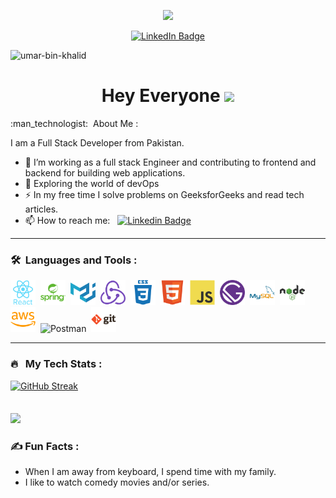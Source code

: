 <p align="center"><img src="https://media.giphy.com/media/M9gbBd9nbDrOTu1Mqx/giphy.gif" width="100"/></p>
<p align="center">
<a href="https://www.linkedin.com/in/umar-bin-khalid-1bb878104/"><img src="https://img.shields.io/badge/LinkedIn-blue?style=for-the-badge&logo=linkedin&logoColor=white" alt="LinkedIn Badge"></a>
</p>
<p align="left"> <img src="https://komarev.com/ghpvc/?username=umar-bin-khalid&label=PROFILE+VIEWS" alt="umar-bin-khalid" /> </p>
<h1 align="center">Hey Everyone <img src="https://media.giphy.com/media/hvRJCLFzcasrR4ia7z/giphy.gif" width="40"></h1>
:man_technologist: &nbsp;About Me :

I am a Full Stack Developer from Pakistan.

- 🔭 I’m working as a full stack Engineer and contributing to frontend and backend for building web applications.
- 🌱 Exploring the world of devOps
- ⚡ In my free time I solve problems on GeeksforGeeks and read tech articles.
- 📫 How to reach me: &nbsp; [![Linkedin Badge](https://img.shields.io/badge/-umar-blue?style=flat&logo=Linkedin&logoColor=white)](https://www.linkedin.com/in/umar-bin-khalid-1bb878104/)

---

### 🛠 &nbsp;Languages and Tools :

<p>
<img src="https://github.com/devicons/devicon/blob/master/icons/react/react-original-wordmark.svg" title="React" alt="React" width="40" height="40"/>&nbsp;
<img src="https://github.com/devicons/devicon/blob/master/icons/spring/spring-original-wordmark.svg" title="Spring" alt="Spring" width="40" height="40"/>&nbsp;
<img src="https://github.com/devicons/devicon/blob/master/icons/materialui/materialui-original.svg" title="Material UI" alt="Material UI" width="40" height="40"/>&nbsp;
<img src="https://github.com/devicons/devicon/blob/master/icons/redux/redux-original.svg" title="Redux" alt="Redux " width="40" height="40"/>&nbsp;
<img src="https://github.com/devicons/devicon/blob/master/icons/css3/css3-plain-wordmark.svg"  title="CSS3" alt="CSS" width="40" height="40"/>&nbsp;
<img src="https://github.com/devicons/devicon/blob/master/icons/html5/html5-original.svg" title="HTML5" alt="HTML" width="40" height="40"/>&nbsp;
<img src="https://github.com/devicons/devicon/blob/master/icons/javascript/javascript-original.svg" title="JavaScript" alt="JavaScript" width="40" height="40"/>&nbsp;
<img src="https://github.com/devicons/devicon/blob/master/icons/gatsby/gatsby-original.svg" title="Gatsby"  alt="Gatsby" width="40" height="40"/>&nbsp;
<img src="https://github.com/devicons/devicon/blob/master/icons/mysql/mysql-original-wordmark.svg" title="MySQL"  alt="MySQL" width="40" height="40"/>&nbsp;
<img src="https://github.com/devicons/devicon/blob/master/icons/nodejs/nodejs-original-wordmark.svg" title="NodeJS" alt="NodeJS" width="40" height="40"/>&nbsp;
<img src="https://github.com/devicons/devicon/blob/master/icons/amazonwebservices/amazonwebservices-plain-wordmark.svg" title="AWS" alt="AWS" width="40" height="40"/>&nbsp;
<img src="https://www.vectorlogo.zone/logos/getpostman/getpostman-icon.svg" title="Postman"  alt="Postman" width="40" height="40"/>&nbsp;
<img src="https://github.com/devicons/devicon/blob/master/icons/git/git-original-wordmark.svg" title="Git" **alt="Git" width="40" height="40"/>&nbsp;
</p>

---

### 🔥 &nbsp; My Tech Stats :
<a href="https://git.io/streak-stats"><img src="https://streak-stats.demolab.com?user=umar-bin-khalid&theme=dark" alt="GitHub Streak" /></a>

<a href=""> <img align="center" src="https://github-readme-stats-sigma-five.vercel.app/api/top-langs/?username=umar-bin-khalid&theme=react&line_height=40&hide=css"/> </a>
---

### ✍️ Fun Facts : 
- When I am away from keyboard, I spend time with my family.
- I like to watch comedy movies and/or series. <!-- BLOG-POST-LIST:START -->
<!-- BLOG-POST-LIST:END -->
